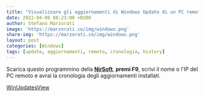 ```yaml
---
title: "Visualizzare gli aggiornamenti di Windows Update di un PC remoto"
date: 2022-04-08 08:23:00 +0200
author: Stefano Marzorati
image: 'https://marzorati.co/img/windows.png'
share-img: 'https://marzorati.co/img/windows.png'
layout: post
categories: [Windows]
tags: [update, aggiornamenti, remoto, cronologia, history]
---
```

Scarica questo programmino della <b><a href="https://www.nirsoft.net/articles/view-windows-10-update-history.html" target="_blank">NirSoft</a></b>, **premi F9**, scrivi il nome o l'IP del PC remoto e avrai la cronologia degli aggiornamenti installati.   

<a href="https://www.nirsoft.net/utils/winupdatesview-x64.zip" target="_blank">WinUpdatesView</a>
